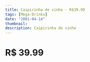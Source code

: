 ```yaml
---
title: Caipirinha de vinho - R$39.99
tags: [Mega-Drinks]
date: "2001-04-14"
thumbnail: 
description: Caipirinha de vinho
---
```


# R$ 39.99
